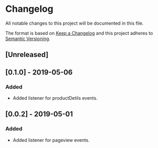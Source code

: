 # Changelog

All notable changes to this project will be documented in this file.

The format is based on [Keep a Changelog](http://keepachangelog.com/en/1.0.0/)
and this project adheres to [Semantic Versioning](http://semver.org/spec/v2.0.0.html).

## [Unreleased]

## [0.1.0] - 2019-05-06
### Added 
- Added listener for productDetils events.

## [0.0.2] - 2019-05-01
### Added
- Added listener for pageview events.
